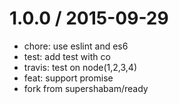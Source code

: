
1.0.0 / 2015-09-29
==================

 * chore: use eslint and es6
 * test: add test with co
 * travis: test on node(1,2,3,4)
 * feat: support promise
 * fork from supershabam/ready
